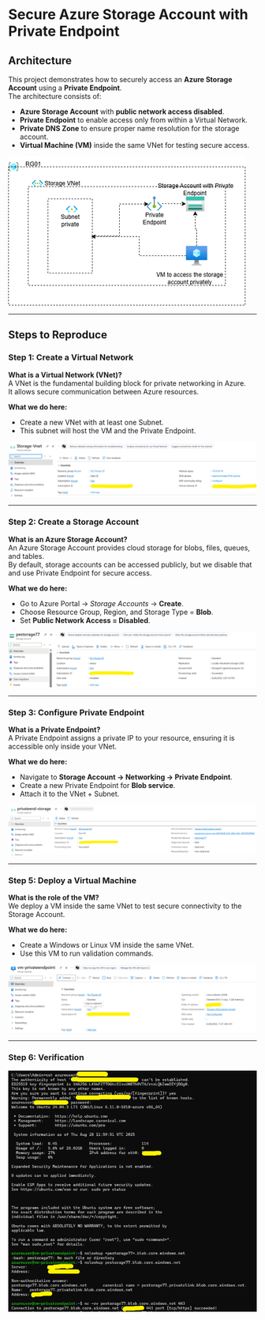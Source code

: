 # Secure Azure Storage Account with Private Endpoint

## Architecture
This project demonstrates how to securely access an **Azure Storage Account** using a **Private Endpoint**.  
The architecture consists of:  
- **Azure Storage Account** with **public network access disabled**.  
- **Private Endpoint** to enable access only from within a Virtual Network.  
- **Private DNS Zone** to ensure proper name resolution for the storage account.  
- **Virtual Machine (VM)** inside the same VNet for testing secure access.  

![Architecture Diagram](https://github.com/Ramya-S-M/Azure-Projects/blob/690fbb40ff4466b9faec4f755b8eee81374f73be/Storage%20Account%20with%20Private%20Endpoint/storage%20account%20private%20endpoint.png)

---

## Steps to Reproduce

### Step 1: Create a Virtual Network
**What is a Virtual Network (VNet)?**  
A VNet is the fundamental building block for private networking in Azure.  
It allows secure communication between Azure resources.  

**What we do here:**  
- Create a new VNet with at least one Subnet.  
- This subnet will host the VM and the Private Endpoint.  

![VNet Creation](https://github.com/Ramya-S-M/Azure-Projects/blob/690fbb40ff4466b9faec4f755b8eee81374f73be/Storage%20Account%20with%20Private%20Endpoint/Vnet.png)

---

### Step 2: Create a Storage Account
**What is an Azure Storage Account?**  
An Azure Storage Account provides cloud storage for blobs, files, queues, and tables.  
By default, storage accounts can be accessed publicly, but we disable that and use Private Endpoint for secure access.  

**What we do here:**  
- Go to Azure Portal → *Storage Accounts* → **Create**.  
- Choose Resource Group, Region, and Storage Type = **Blob**.  
- Set **Public Network Access = Disabled**.


![Storage Account Creation](https://github.com/Ramya-S-M/Azure-Projects/blob/690fbb40ff4466b9faec4f755b8eee81374f73be/Storage%20Account%20with%20Private%20Endpoint/Storage-Account.png)

---

### Step 3: Configure Private Endpoint
**What is a Private Endpoint?**  
A Private Endpoint assigns a private IP to your resource, ensuring it is accessible only inside your VNet.  

**What we do here:**  
- Navigate to **Storage Account → Networking → Private Endpoint**.  
- Create a new Private Endpoint for **Blob service**.  
- Attach it to the VNet + Subnet.  

![Private Endpoint Creation](https://github.com/Ramya-S-M/Azure-Projects/blob/690fbb40ff4466b9faec4f755b8eee81374f73be/Storage%20Account%20with%20Private%20Endpoint/Private-Endpoint.png)

---

### Step 5: Deploy a Virtual Machine
**What is the role of the VM?**  
We deploy a VM inside the same VNet to test secure connectivity to the Storage Account.  

**What we do here:**  
- Create a Windows or Linux VM inside the same VNet.  
- Use this VM to run validation commands.  

![VM Creation](https://github.com/Ramya-S-M/Azure-Projects/blob/690fbb40ff4466b9faec4f755b8eee81374f73be/Storage%20Account%20with%20Private%20Endpoint/Virtual-Machine.png)

---

### Step 6: Verification

![Output](https://github.com/Ramya-S-M/Azure-Projects/blob/690fbb40ff4466b9faec4f755b8eee81374f73be/Storage%20Account%20with%20Private%20Endpoint/SSH-Output.png)
